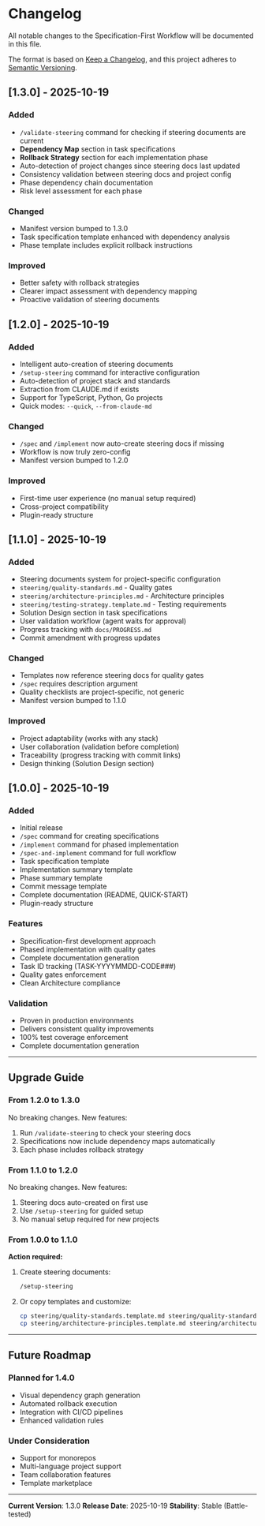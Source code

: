 # Changelog

All notable changes to the Specification-First Workflow will be documented in this file.

The format is based on [Keep a Changelog](https://keepachangelog.com/en/1.0.0/),
and this project adheres to [Semantic Versioning](https://semver.org/spec/v2.0.0.html).

## [1.3.0] - 2025-10-19

### Added
- `/validate-steering` command for checking if steering documents are current
- **Dependency Map** section in task specifications
- **Rollback Strategy** section for each implementation phase
- Auto-detection of project changes since steering docs last updated
- Consistency validation between steering docs and project config
- Phase dependency chain documentation
- Risk level assessment for each phase

### Changed
- Manifest version bumped to 1.3.0
- Task specification template enhanced with dependency analysis
- Phase template includes explicit rollback instructions

### Improved
- Better safety with rollback strategies
- Clearer impact assessment with dependency mapping
- Proactive validation of steering documents

## [1.2.0] - 2025-10-19

### Added
- Intelligent auto-creation of steering documents
- `/setup-steering` command for interactive configuration
- Auto-detection of project stack and standards
- Extraction from CLAUDE.md if exists
- Support for TypeScript, Python, Go projects
- Quick modes: `--quick`, `--from-claude-md`

### Changed
- `/spec` and `/implement` now auto-create steering docs if missing
- Workflow is now truly zero-config
- Manifest version bumped to 1.2.0

### Improved
- First-time user experience (no manual setup required)
- Cross-project compatibility
- Plugin-ready structure

## [1.1.0] - 2025-10-19

### Added
- Steering documents system for project-specific configuration
- `steering/quality-standards.md` - Quality gates
- `steering/architecture-principles.md` - Architecture principles
- `steering/testing-strategy.template.md` - Testing requirements
- Solution Design section in task specifications
- User validation workflow (agent waits for approval)
- Progress tracking with `docs/PROGRESS.md`
- Commit amendment with progress updates

### Changed
- Templates now reference steering docs for quality gates
- `/spec` requires description argument
- Quality checklists are project-specific, not generic
- Manifest version bumped to 1.1.0

### Improved
- Project adaptability (works with any stack)
- User collaboration (validation before completion)
- Traceability (progress tracking with commit links)
- Design thinking (Solution Design section)

## [1.0.0] - 2025-10-19

### Added
- Initial release
- `/spec` command for creating specifications
- `/implement` command for phased implementation
- `/spec-and-implement` command for full workflow
- Task specification template
- Implementation summary template
- Phase summary template
- Commit message template
- Complete documentation (README, QUICK-START)
- Plugin-ready structure

### Features
- Specification-first development approach
- Phased implementation with quality gates
- Complete documentation generation
- Task ID tracking (TASK-YYYYMMDD-CODE###)
- Quality gates enforcement
- Clean Architecture compliance

### Validation
- Proven in production environments
- Delivers consistent quality improvements
- 100% test coverage enforcement
- Complete documentation generation

---

## Upgrade Guide

### From 1.2.0 to 1.3.0

No breaking changes. New features:
1. Run `/validate-steering` to check your steering docs
2. Specifications now include dependency maps automatically
3. Each phase includes rollback strategy

### From 1.1.0 to 1.2.0

No breaking changes. New features:
1. Steering docs auto-created on first use
2. Use `/setup-steering` for guided setup
3. No manual setup required for new projects

### From 1.0.0 to 1.1.0

**Action required:**
1. Create steering documents:
   ```bash
   /setup-steering
   ```
2. Or copy templates and customize:
   ```bash
   cp steering/quality-standards.template.md steering/quality-standards.md
   cp steering/architecture-principles.template.md steering/architecture-principles.md
   ```

---

## Future Roadmap

### Planned for 1.4.0
- Visual dependency graph generation
- Automated rollback execution
- Integration with CI/CD pipelines
- Enhanced validation rules

### Under Consideration
- Support for monorepos
- Multi-language project support
- Team collaboration features
- Template marketplace

---

**Current Version**: 1.3.0
**Release Date**: 2025-10-19
**Stability**: Stable (Battle-tested)
